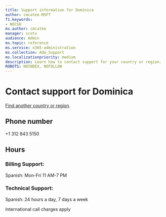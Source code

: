 ```yaml
---                                
title: Support information for Dominica
author: cmcatee-MSFT
f1.keywords:
- NOCSH
ms.author: cmcatee
manager: scotv
audience: Admin
ms.topic: reference
ms.service: o365-administration
ms.collection: Adm_Support
ms.localizationpriority: medium
description: Learn how to contact support for your country or region.
ROBOTS: NOINDEX, NOFOLLOW
---
```


# Contact support for Dominica

[Find another country or region](../get-help-support.md).

## Phone number
+1 312 843 5150

## Hours
### Billing Support:

Spanish: Mon-Fri 11 AM-7 PM

### Technical Support:

Spanish: 24 hours a day, 7 days a week

International call charges apply
